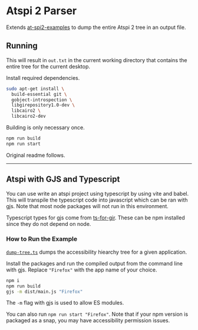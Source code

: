 # Atspi 2 Parser

Extends [at-spi2-examples](https://github.com/infapi00/at-spi2-examples/tree/master/typescript) to dump the entire Atspi 2 tree in an output file.

## Running

This will result in `out.txt` in the current working directory that contains the entire tree for the current desktop.

Install required dependencies.

```bash
sudo apt-get install \
  build-essential git \
  gobject-introspection \
  libgirepository1.0-dev \
  libcairo2 \
  libcairo2-dev
```

Building is only necessary once.

```bash
npm run build
npm run start
```

Original readme follows.

-------

## Atspi with GJS and Typescript

You can use write an atspi project using typescript by using vite and babel. This will transpile the typescript code into javascript which can be ran with gjs. Note that most node packages will not run in this environment.

Typescript types for gjs come from [ts-for-gir](https://github.com/gjsify/ts-for-gir). These can be npm installed since they do not depend on node.

### How to Run the Example

[`dump-tree.ts`](dump-tree.ts) dumps the accessibility hiearchy tree for a given application.

Install the packages and run the compiled output from the command line with gjs. Replace `"Firefox"` with the app name of your choice.

```bash
npm i
npm run build
gjs -m dist/main.js "Firefox"
```

The `-m` flag with gjs is used to allow ES modules.

You can also run `npm run start "Firefox"`. Note that if your npm version is packaged as a snap, you may have accessibility permission issues.
